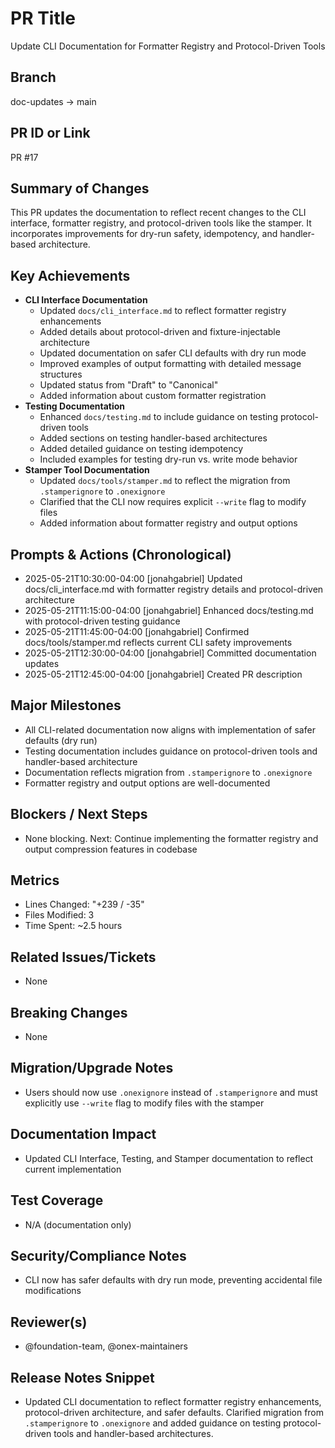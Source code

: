 <!-- === OmniNode:Metadata ===
metadata_version: 0.1.0
protocol_version: 0.1.0
owner: OmniNode Team
copyright: OmniNode Team
schema_version: 0.1.0
name: pr_description_2025_05_21_pr17.md
version: 1.0.0
uuid: 5622d634-2dea-4d17-9805-51392ca505de
author: OmniNode Team
created_at: '2025-05-28T12:40:26.092932'
last_modified_at: '1970-01-01T00:00:00Z'
description: Stamped by MarkdownHandler
state_contract: state_contract://default
lifecycle: active
hash: '0000000000000000000000000000000000000000000000000000000000000000'
entrypoint: markdown://pr_description_2025_05_21_pr17
namespace: markdown://pr_description_2025_05_21_pr17
meta_type: tool

<!-- === /OmniNode:Metadata === -->
# PR Title
Update CLI Documentation for Formatter Registry and Protocol-Driven Tools

## Branch
doc-updates → main

## PR ID or Link
PR #17

## Summary of Changes
This PR updates the documentation to reflect recent changes to the CLI interface, formatter registry, and protocol-driven tools like the stamper. It incorporates improvements for dry-run safety, idempotency, and handler-based architecture.

## Key Achievements
- **CLI Interface Documentation**
  - Updated `docs/cli_interface.md` to reflect formatter registry enhancements
  - Added details about protocol-driven and fixture-injectable architecture
  - Updated documentation on safer CLI defaults with dry run mode
  - Improved examples of output formatting with detailed message structures
  - Updated status from "Draft" to "Canonical"
  - Added information about custom formatter registration
- **Testing Documentation**
  - Enhanced `docs/testing.md` to include guidance on testing protocol-driven tools
  - Added sections on testing handler-based architectures
  - Added detailed guidance on testing idempotency
  - Included examples for testing dry-run vs. write mode behavior
- **Stamper Tool Documentation**
  - Updated `docs/tools/stamper.md` to reflect the migration from `.stamperignore` to `.onexignore`
  - Clarified that the CLI now requires explicit `--write` flag to modify files
  - Added information about formatter registry and output options

## Prompts & Actions (Chronological)
- 2025-05-21T10:30:00-04:00 [jonahgabriel] Updated docs/cli_interface.md with formatter registry details and protocol-driven architecture
- 2025-05-21T11:15:00-04:00 [jonahgabriel] Enhanced docs/testing.md with protocol-driven testing guidance
- 2025-05-21T11:45:00-04:00 [jonahgabriel] Confirmed docs/tools/stamper.md reflects current CLI safety improvements
- 2025-05-21T12:30:00-04:00 [jonahgabriel] Committed documentation updates
- 2025-05-21T12:45:00-04:00 [jonahgabriel] Created PR description

## Major Milestones
- All CLI-related documentation now aligns with implementation of safer defaults (dry run)
- Testing documentation includes guidance on protocol-driven tools and handler-based architecture
- Documentation reflects migration from `.stamperignore` to `.onexignore`
- Formatter registry and output options are well-documented

## Blockers / Next Steps
- None blocking. Next: Continue implementing the formatter registry and output compression features in codebase

## Metrics
- Lines Changed: "+239 / -35"
- Files Modified: 3
- Time Spent: ~2.5 hours

## Related Issues/Tickets
- None

## Breaking Changes
- None

## Migration/Upgrade Notes
- Users should now use `.onexignore` instead of `.stamperignore` and must explicitly use `--write` flag to modify files with the stamper

## Documentation Impact
- Updated CLI Interface, Testing, and Stamper documentation to reflect current implementation

## Test Coverage
- N/A (documentation only)

## Security/Compliance Notes
- CLI now has safer defaults with dry run mode, preventing accidental file modifications

## Reviewer(s)
- @foundation-team, @onex-maintainers

## Release Notes Snippet
- Updated CLI documentation to reflect formatter registry enhancements, protocol-driven architecture, and safer defaults. Clarified migration from `.stamperignore` to `.onexignore` and added guidance on testing protocol-driven tools and handler-based architectures.
